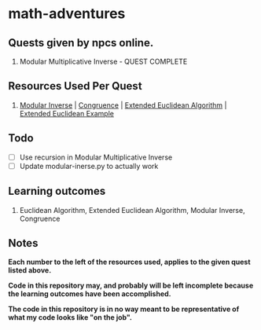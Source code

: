 # math-adventures
## Quests given by npcs online.
 1. Modular Multiplicative Inverse - QUEST COMPLETE


## Resources Used Per Quest
 1. [Modular Inverse](https://cp-algorithms.com/algebra/module-inverse.html#:~:text=Practice%20Problems-,Definition,x%20simply%20with%20a%E2%88%921.) | [Congruence](https://mathworld.wolfram.com/Congruence.html#:~:text=If%20two%20numbers%20and%20have,modulo%20%22%20is%20written%20mathematically%20as) | [Extended Euclidean Algorithm](https://en.wikipedia.org/wiki/Extended_Euclidean_algorithm) | [Extended Euclidean Example](https://www.youtube.com/watch?v=6KmhCKxFWOs)

## Todo
 - [ ] Use recursion in Modular Multiplicative Inverse
 - [ ] Update modular-inerse.py to actually work

## Learning outcomes
 1. Euclidean Algorithm, Extended Euclidean Algorithm, Modular Inverse, Congruence

## Notes
**Each number to the left of the resources used, applies to the given quest listed above.**

**Code in this repository may, and probably will be left incomplete because the learning outcomes have been accomplished.**

**The code in this repository is in no way meant to be representative of what my code looks like "on the job".**
